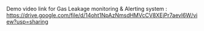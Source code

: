 Demo video link for Gas Leakage monitoring & Alerting system : https://drive.google.com/file/d/14oht1NpAzNmsdHMVcCV8XEjPr7aevl6W/view?usp=sharing
